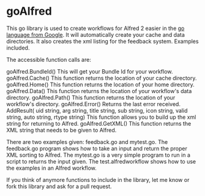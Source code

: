 goAlfred
========

This go library is used to create workflows for Alfred 2 easier in the <a href="http://golang.org/">go language from Google</a>. It will automatically create your cache and data directories. It also creates the xml listing for the feedback system. Examples included.

The accessible function calls are:

goAlfred.BundleId()  This will get your Bundle Id for your workflow.
goAlfred.Cache()     This function returns the location of your cache directory.
goAlfred.Home()      This function returns the location of your home directory.
goAlfred.Data()      This function returns the location of your workflow's data directory.
goAlfred.Path()      This function returns the location of your workflow's directory.
goAlfred.Error()     Returns the last error received.
AddResult( uid string, arg string, title string, sub string, icon string, valid string, auto string, rtype string)
                     This function allows you to build up the xml string for returning to Alfred.
goAlfred.GetXML()    This function returns the XML string that needs to be given to Alfred.

There are two examples given: feedback.go and mytest.go. The feedback.go program shows how to take an input and return the proper XML sorting to Alfred. The mytest.go is a very simple program to run in a script to returns the input given. The test.alfredworkflow shows how to use the examples in an Alfred workflow.

If you think of anymore functions to include in the library, let me know or fork this library and ask for a pull request.
